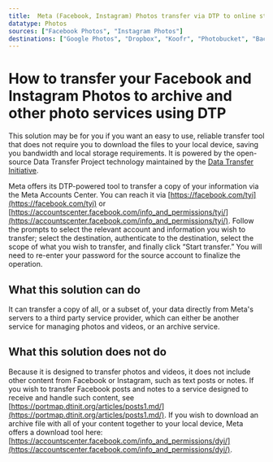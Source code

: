 ```yaml
---
title:  Meta (Facebook, Instagram) Photos transfer via DTP to online storage/backup or alternative photo service
datatype: Photos
sources: ["Facebook Photos", "Instagram Photos"]
destinations: ["Google Photos", "Dropbox", "Koofr", "Photobucket", "Backblaze B2"]
---
```


# How to transfer your Facebook and Instagram Photos to archive and other photo services using DTP

This solution may be for you if you want an easy to use, reliable transfer tool that does not require you to download the files to your local device, saving you bandwidth and local storage requirements. It is powered by the open-source Data Transfer Project technology maintained by the [Data Transfer Initiative](https://dtinit.org/).

Meta offers its DTP-powered tool to transfer a copy of your information via the Meta Accounts Center. You can reach it via [https://facebook.com/tyi](https://facebook.com/tyi) or [https://accountscenter.facebook.com/info_and_permissions/tyi/](https://accountscenter.facebook.com/info_and_permissions/tyi/). Follow the prompts to select the relevant account and information you wish to transfer; select the destination, authenticate to the destination, select the scope of what you wish to transfer, and finally click “Start transfer.” You will need to re-enter your password for the source account to finalize the operation.
 
## What this solution can do

It can transfer a copy of all, or a subset of, your data directly from Meta's servers to a third party service provider, which can either be another service for managing photos and videos, or an archive service.

## What this solution does not do

Because it is designed to transfer photos and videos, it does not include other content from Facebook or Instagram, such as text posts or notes. If you wish to transfer Facebook posts and notes to a service designed to receive and handle such content, see [https://portmap.dtinit.org/articles/posts1.md/](https://portmap.dtinit.org/articles/posts1.md/). If you wish to download an archive file with all of your content together to your local device, Meta offers a download tool here: [https://accountscenter.facebook.com/info_and_permissions/dyi/](https://accountscenter.facebook.com/info_and_permissions/dyi/).
